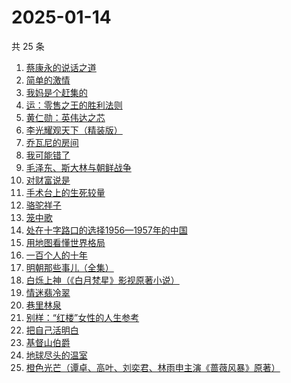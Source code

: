 # 2025-01-14

共 25 条

<!-- BEGIN WEREAD -->
<!-- 最后更新时间 2025-01-14 13:13:56 +0800 -->
1. [蔡康永的说话之道](https://weread.qq.com/web/bookDetail/568324d0813ab9955g01694d)
1. [简单的激情](https://weread.qq.com/web/bookDetail/9ac326f0813ab873ag013f59)
1. [我妈是个赶集的](https://weread.qq.com/web/bookDetail/5bf32280813ab98ddg0152d9)
1. [运：零售之王的胜利法则](https://weread.qq.com/web/bookDetail/1a832f30813ab9941g012c03)
1. [黄仁勋：英伟达之芯](https://weread.qq.com/web/bookDetail/47a32050813ab98e3g013257)
1. [李光耀观天下（精装版）](https://weread.qq.com/web/bookDetail/63c32e90813ab844ag014d47)
1. [乔瓦尼的房间](https://weread.qq.com/web/bookDetail/8ed32d90813ab9950g0163db)
1. [我可能错了](https://weread.qq.com/web/bookDetail/253321f0813ab96fcg010512)
1. [毛泽东、斯大林与朝鲜战争](https://weread.qq.com/web/bookDetail/275320d0813ab98efg019e4a)
1. [对财富说是](https://weread.qq.com/web/bookDetail/70f32870725a11f270fa53d)
1. [手术台上的生死较量](https://weread.qq.com/web/bookDetail/864323c0813ab974cg012352)
1. [骆驼祥子](https://weread.qq.com/web/bookDetail/fd1328207268785dfd1479d)
1. [笼中歌](https://weread.qq.com/web/bookDetail/b5d32f90813ab9902g0126c9)
1. [处在十字路口的选择1956—1957年的中国](https://weread.qq.com/web/bookDetail/94732850813ab98efg018c8c)
1. [用地图看懂世界格局](https://weread.qq.com/web/bookDetail/162322405e44e8162ef696d)
1. [一百个人的十年](https://weread.qq.com/web/bookDetail/4bd32c90813ab98f8g015aee)
1. [明朝那些事儿（全集）](https://weread.qq.com/web/bookDetail/a57325c05c8ed3a57224187)
1. [白烁上神（《白月梵星》影视原著小说）](https://weread.qq.com/web/bookDetail/e3a321a0813ab97bbg017478)
1. [情迷翡冷翠](https://weread.qq.com/web/bookDetail/67a32c00813ab98b0g011c16)
1. [巷里林泉](https://weread.qq.com/web/bookDetail/8d232340813ab9595g01710b)
1. [别样：“红楼”女性的人生参考](https://weread.qq.com/web/bookDetail/7c6329e0813ab986ag015af3)
1. [把自己活明白](https://weread.qq.com/web/bookDetail/02032cd0813ab9352g015dd4)
1. [基督山伯爵](https://weread.qq.com/web/bookDetail/98d327d05d047398d8a6b97)
1. [地球尽头的温室](https://weread.qq.com/web/bookDetail/02432fb0813ab7f34g01377d)
1. [橙色光芒（谭卓、高叶、刘奕君、林雨申主演《蔷薇风暴》原著）](https://weread.qq.com/web/bookDetail/4d532ef071fc19814d5663c)
<!-- END WEREAD -->